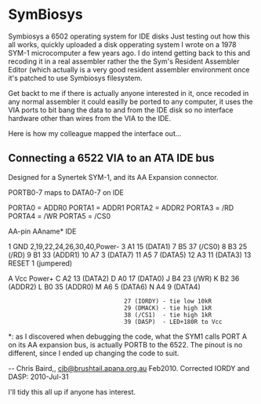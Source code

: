 # SymBiosys
Symbiosys a 6502 operating system for IDE disks
Just testing out how this all works, quickly uploaded a disk opperating system I wrote on a 1978 SYM-1 microcomputer a few years ago. I do intend getting back to this and recoding it in a real assembler rather the the Sym's Resident Assembler Editor (which actually is a very good resident assembler environment once it's patched to use Symbiosys filesystem.

Get backt to me if there is actually anyone interested in it, once recoded in any normal assembler it could easilly be ported to any computer, it uses the VIA ports to bit bang the data to and from the IDE disk so no interface hardware other than wires from the VIA to the IDE.

Here is how my colleague mapped the interface out...

Connecting a 6522 VIA to an ATA IDE bus
---------------------------------------

Designed for a Synertek SYM-1, and its AA Expansion connector.

PORTB0-7 maps to DATA0-7 on IDE

PORTA0 = ADDR0
PORTA1 = ADDR1
PORTA2 = ADDR2
PORTA3 = /RD
PORTA4 = /WR
PORTA5 = /CS0


AA-pin         AAname*                  IDE

1               GND                2,19,22,24,26,30,40,Power-
3               A1                    15 (DATA1)
7               B5                    37 (/CS0)
8               B3                    25 (/RD)
9               B1                    33 (ADDR1)
10              A7                    3  (DATA7)
11              A5                    7  (DATA5)
12              A3                    11 (DATA3)
13              RESET                 1  (jumpered)

A               Vcc                 Power+
C               A2                   13 (DATA2)
D               A0                   17 (DATA0)
J               B4                   23 (/WR)
K               B2                   36 (ADDR2)
L               B0                   35 (ADDR0)
M               A6                   5  (DATA6)
N               A4                   9  (DATA4)

                                     27 (IORDY) - tie low 10kR
                                     29 (DMACK) - tie high 1kR
                                     38 (/CS1)  - tie high 1kR
                                     39 (DASP)  - LED+180R to Vcc


*: as I discovered when debugging the code, what
the SYM1 calls PORT A on its AA expansion bus, is
actually PORTB to the 6522. The pinout is no different,
since I ended up changing the code to suit.

-- 
Chris Baird,, <cjb@brushtail.apana.org.au> Feb2010.
Corrected IORDY and DASP: 2010-Jul-31





I'll tidy this all up if anyone has interest.
